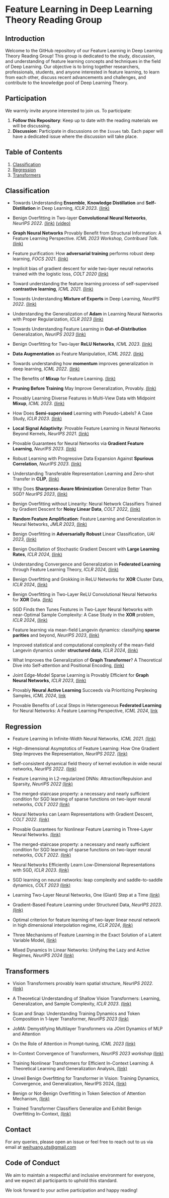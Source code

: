 
# Feature Learning in Deep Learning Theory Reading Group

## Introduction

Welcome to the GitHub repository of our Feature Learning in Deep Learning Theory Reading Group! This group is dedicated to the study, discussion, and understanding of feature learning concepts and techniques in the field of Deep Learning. 
Our objective is to bring together researchers, professionals, students, and anyone interested in feature learning, to learn from each other, discuss recent advancements and challenges, and contribute to the knowledge pool of Deep Learning Theory.

## Participation

We warmly invite anyone interested to join us. To participate:

1. **Follow this Repository**: Keep up to date with the reading materials we will be discussing.
2. **Discussion**: Participate in discussions on the `Issues` tab. Each paper will have a dedicated issue where the discussion will take place.


## Table of Contents

1. [Classification](#classification)
2. [Regression](#regression)
3. [Transformers](#transformers)


## Classification  

- Towards Understanding **Ensemble**, **Knowledge Distillation** and **Self-Distillation** in Deep Learning, *ICLR 2023*. [(link)](https://arxiv.org/abs/2012.09816)
  
- Benign Overfitting in Two-layer **Convolutional Neural Networks**, *NeurIPS 2022*. [(link)](https://arxiv.org/abs/2202.06526) [(video)](https://www.youtube.com/watch?v=n_F17KVDQHI)

- **Graph Neural Networks** Provably Benefit from Structural Information: A Feature Learning Perspective. *ICML 2023 Workshop, Contribued Talk*. [(link)](https://arxiv.org/abs/2306.13926)

- Feature purification: How **adversarial training** performs robust deep learning, *FOCS 2021*. [(link)](https://arxiv.org/abs/2005.10190)

- Implicit bias of gradient descent for wide two-layer neural networks trained with the logistic loss, *COLT 2020* [(link)](https://arxiv.org/abs/2002.04486)

- Toward understanding the feature learning process of self-supervised **contrastive learning**, *ICML 2021*. [(link)](https://arxiv.org/abs/2105.15134)
  
- Towards Understanding **Mixture of Experts** in Deep Learning, *NeurIPS 2022*. [(link)](https://arxiv.org/abs/2208.02813)
  
- Understanding the Generalization of **Adam** in Learning Neural Networks with Proper Regularization, *ICLR 2023* [(link)](https://arxiv.org/abs/2108.11371)

- Towards Understanding Feature Learning in **Out-of-Distribution** Generalization, *NeurIPS 2023* [(link)](https://arxiv.org/abs/2304.11327) 

- Benign Overfitting for Two-layer **ReLU Networks**, *ICML 2023*. [(link)](https://arxiv.org/pdf/2303.04145.pdf) 
  
- **Data Augmentation** as Feature Manipulation, *ICML 2022*. [(link)](https://arxiv.org/abs/2203.01572)  
  
- Towards understanding how **momentum** improves generalization in deep learning, *ICML 2022*. [(link)](https://arxiv.org/abs/2207.05931)  
  
- The Benefits of **Mixup** for Feature Learning. [(link)](https://arxiv.org/abs/2303.08433)  
  
- **Pruning Before Training** May Improve Generalization, Provably. [(link)](https://arxiv.org/abs/2301.00335)

- Provably Learning Diverse Features in Multi-View Data with Midpoint **Mixup**, *ICML 2023*. [(link)](https://proceedings.mlr.press/v202/chidambaram23a/chidambaram23a.pdf)

- How Does **Semi-supervised** Learning with Pseudo-Labels? A Case Study, *ICLR 2023*. [(link)](https://openreview.net/forum?id=Dzmd-Cc8OI)

- **Local Signal Adaptivity**: Provable Feature Learning in Neural Networks Beyond Kernels, *NeurIPS 2021*. [(link)](https://proceedings.neurips.cc/paper/2021/hash/d064bf1ad039ff366564f352226e7640-Abstract.html)

- Provable Guarantees for Neural Networks via **Gradient Feature Learning**, *NeurIPS 2023*. [(link)](https://arxiv.org/abs/2310.12408)

- Robust Learning with Progressive Data Expansion Against **Spurious Correlation**, *NeurIPS 2023*. [(link)](https://arxiv.org/abs/2306.04949)

- Understanding Transferable Representation Learning and Zero-shot Transfer in **CLIP**, [(link)](https://arxiv.org/pdf/2310.00927.pdf)

- Why Does **Sharpness-Aware Minimization** Generalize Better Than SGD? *NeurIPS 2023*, [(link)](https://nips.cc/virtual/2023/poster/72901)

- Benign Overfitting without Linearity: Neural Network Classifiers Trained by Gradient Descent for **Noisy Linear Data**, *COLT 2022*, [(link)](https://proceedings.mlr.press/v178/frei22a/frei22a.pdf)

- **Random Feature Amplification**: Feature Learning and Generalization in Neural Networks, *JMLR 2023*, [(link)](https://arxiv.org/abs/2202.07626)

- Benign Overfitting in **Adversarially Robust** Linear Classification, *UAI 2023*, [(link)](https://proceedings.mlr.press/v216/chen23b.html)

- Benign Oscillation of Stochastic Gradient Descent with **Large Learning Rates**, *ICLR 2024*, [(link)](https://arxiv.org/abs/2310.17074)

- Understanding Convergence and Generalization in **Federated Learning** through Feature Learning Theory, *ICLR 2024*, [(link)](https://openreview.net/pdf?id=EcetCr4trp)

- Benign Overfitting and Grokking in ReLU Networks for **XOR** Cluster Data, *ICLR 2024*, [(link)](https://arxiv.org/abs/2310.02541)

- Benign Overfitting in Two-Layer ReLU Convolutional Neural Networks for **XOR** Data. [(link)](https://arxiv.org/abs/2310.01975)

- SGD Finds then Tunes Features in Two-Layer Neural Networks with near-Optimal Sample Complexity: A Case Study in the **XOR** problem, *ICLR 2024*, [(link)](https://arxiv.org/abs/2309.15111)

- Feature learning via mean-field Langevin dynamics: classifying **sparse parities** and beyond, *NeurIPS 2023*, [(link)](https://openreview.net/forum?id=tj86aGVNb3)
  
- Improved statistical and computational complexity of the mean-field Langevin dynamics under **structured data**, *ICLR 2024*, [(link)](https://openreview.net/forum?id=Of2nEDc4s7)

- What Improves the Generalization of **Graph Transformer**? A Theoretical Dive into Self-attention and Positional Encoding, [(link)](https://openreview.net/forum?id=aJl5aK9n7e)

- Joint Edge-Model Sparse Learning is Provably Efficient for **Graph Neural Networks**, *ICLR 2023*, [(link)](https://openreview.net/pdf?id=4UldFtZ_CVF)

- Provably **Neural Active Learning** Succeeds via Prioritizing Perplexing Samples, *ICML 2024*, [link](https://arxiv.org/abs/2406.03944)

- Provable Benefits of Local Steps in Heterogeneous **Federated Learning** for Neural Networks: A Feature Learning Perspective, *ICML 2024*, [link](https://proceedings.mlr.press/v235/bao24a.html)

## Regression

- Feature Learning in Infinite-Width Neural Networks, *ICML 2021*. [(link)](https://arxiv.org/abs/2011.14522)

- High-dimensional Asymptotics of Feature Learning: How One Gradient Step Improves the Representation, *NeurIPS 2022*. [(link)](https://arxiv.org/abs/2205.01445)

- Self-consistent dynamical field theory of kernel evolution in wide neural networks, *NeurIPS 2022*. [(link)](https://arxiv.org/abs/2205.09653)

- Feature Learning in L2-regularized DNNs: Attraction/Repulsion and Sparsity, *NeurIPS 2022* [(link)](https://arxiv.org/pdf/2205.15809)

- The merged-staircase property: a necessary and nearly sufficient condition for SGD learning of sparse functions on two-layer neural networks, *COLT 2022* [(link)](https://par.nsf.gov/servlets/purl/10344261)
  
- Neural Networks can Learn Representations with Gradient Descent, *COLT 2022*. [(link)](https://arxiv.org/abs/2206.15144)  
  
- Provable Guarantees for Nonlinear Feature Learning in Three-Layer Neural Networks. [(link)](https://arxiv.org/abs/2305.06986)
  
- The merged-staircase property: a necessary and nearly sufficient condition for SGD learning of sparse functions on two-layer neural networks, *COLT 2022*. [(link)](https://arxiv.org/abs/2202.08658)
  
- Neural Networks Efficiently Learn Low-Dimensional Representations with SGD, *ICLR 2023*. [(link)](https://arxiv.org/abs/2209.14863)

- SGD learning on neural networks: leap complexity and saddle-to-saddle dynamics, *COLT 2023* [(link)](https://proceedings.mlr.press/v195/abbe23a/abbe23a.pdf)
  
- Learning Two-Layer Neural Networks, One (Giant) Step at a Time [(link)](https://arxiv.org/abs/2305.18270)  

- Gradient-Based Feature Learning under Structured Data, *NeurIPS 2023*. [(link)](https://arxiv.org/pdf/2309.03843.pdf)

- Optimal criterion for feature learning of two-layer linear neural network in high dimensional interpolation regime, *ICLR 2024*, [(link)](https://openreview.net/forum?id=Jc0FssXh2R)

- Three Mechanisms of Feature Learning in the Exact Solution of a Latent Variable Model, [(link)](https://arxiv.org/abs/2401.07085)

- Mixed Dynamics In Linear Networks: Unifying the Lazy and Active Regimes, *NeurIPS 2024* [(link)](https://arxiv.org/abs/2405.17580)


## Transformers

- Vision Transformers provably learn spatial structure, *NeurIPS 2022*. [(link)](https://arxiv.org/abs/2210.09221)
  
- A Theoretical Understanding of Shallow Vision Transformers: Learning, Generalization, and Sample Complexity, *ICLR 2023*. [(link)](https://arxiv.org/abs/2302.06015)  

- Scan and Snap: Understanding Training Dynamics and Token Composition in 1-layer Transformer, *NeurIPS 2023* [(link)](https://arxiv.org/abs/2305.16380)

- JoMA: Demystifying Multilayer Transformers via JOint Dynamics of MLP and Attention

- On the Role of Attention in Prompt-tuning, *ICML 2023* [(link)](https://arxiv.org/pdf/2306.03435.pdf)

- In-Context Convergence of Transformers, *NeurIPS 2023 workshop* [(link)](https://arxiv.org/abs/2310.05249)

- Training Nonlinear Transformers for Efficient In-Context Learning: A Theoretical Learning and Generalization Analysis, [(link)](https://arxiv.org/abs/2402.15607)

- Unveil Benign Overfitting for Transformer in Vision: Training Dynamics, Convergence, and Generalization, NeurIPS 2024, [(link)](https://arxiv.org/abs/2409.19345)

- Benign or Not-Benign Overfitting in Token Selection of Attention Mechanism, [(link)](https://arxiv.org/abs/2409.17625)

- Trained Transformer Classifiers Generalize and Exhibit Benign Overfitting In-Context, [(link)](https://arxiv.org/abs/2410.01774)  

    
  

## Contact

For any queries, please open an issue or feel free to reach out to us via email at weihuang.uts@gmail.com

## Code of Conduct

We aim to maintain a respectful and inclusive environment for everyone, and we expect all participants to uphold this standard.

We look forward to your active participation and happy reading!
